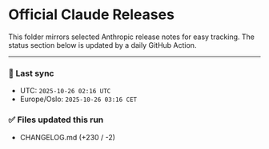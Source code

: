 # Official Claude Releases

This folder mirrors selected Anthropic release notes for easy tracking.
The status section below is updated by a daily GitHub Action.


---

<!-- sync-status:start -->

### 🔄 Last sync
- UTC: `2025-10-26 02:16 UTC`
- Europe/Oslo: `2025-10-26 03:16 CET`

### ✅ Files updated this run

- CHANGELOG.md (+230 / -2)<!-- sync-status:end -->










